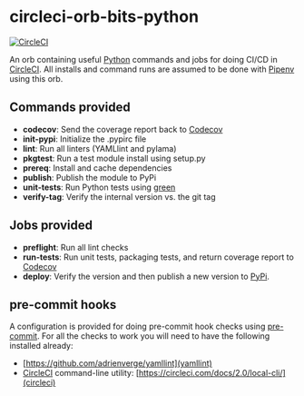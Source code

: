 # circleci-orb-bits-python

[![CircleCI](https://circleci.com/gh/broadinstitute/circleci-orb-bits-python/tree/master.svg?style=svg)](https://circleci.com/gh/broadinstitute/circleci-orb-bits-python/tree/master)

An orb containing useful [Python][1] commands and jobs for doing CI/CD in [CircleCI][2].  All installs and command runs are assumed to be done with [Pipenv][3] using this orb.

## Commands provided

* **codecov**: Send the coverage report back to [Codecov][5]
* **init-pypi**: Initialize the .pypirc file
* **lint**: Run all linters (YAMLlint and pylama)
* **pkgtest**: Run a test module install using setup.py
* **prereq**: Install and cache dependencies
* **publish**: Publish the module to PyPi
* **unit-tests**: Run Python tests using [green][4]
* **verify-tag**: Verify the internal version vs. the git tag

## Jobs provided

* **preflight**: Run all lint checks
* **run-tests**: Run unit tests, packaging tests, and return coverage report to [Codecov][5]
* **deploy**: Verify the version and then publish a new version to [PyPi][6].

## pre-commit hooks

A configuration is provided for doing pre-commit hook checks using [pre-commit][7].  For all the checks to work you will need to have the following installed already:

* [https://github.com/adrienverge/yamllint](yamllint)
* [CircleCI][2] command-line utility: [https://circleci.com/docs/2.0/local-cli/](circleci)

[1]: https://www.python.org/ "Python"
[2]: https://circleci.com/ "CircleCI"
[3]: https://pipenv.readthedocs.io/en/latest/ "Pipenv"
[4]: https://github.com/CleanCut/green "green"
[5]: https://codecov.io/ "Codecov"
[6]: https://pypi.org/ "PyPi"
[7]: https://pre-commit.com/ "pre-commit"
